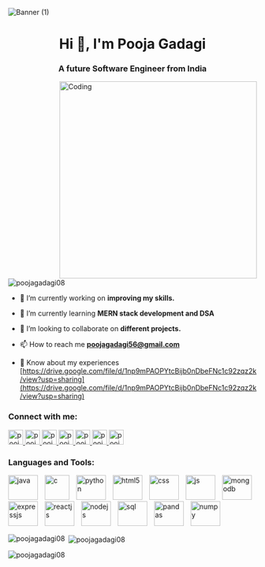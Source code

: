 

<!--
**PoojaGadagi08/PoojaGadagi08** is a ✨ _special_ ✨ repository because its `README.md` (this file) appears on your GitHub profile.

Here are some ideas to get you started:

- 🔭 I’m currently working on ...
- 🌱 I’m currently learning ...
- 👯 I’m looking to collaborate on ...
- 🤔 I’m looking for help with ...
- 💬 Ask me about ...
- 📫 How to reach me: ...
- 😄 Pronouns: ...
- ⚡ Fun fact: ...
-->




![Banner (1)](https://github.com/PoojaGadagi08/PoojaGadagi08/assets/107419125/b9e2a2cc-1b9f-42b4-ad5e-8b1ee0319cf3)


<h1 align="center">Hi 👋, I'm Pooja Gadagi</h1>
<h3 align="center">A future Software Engineer from India</h3>

<img align="right" alt="Coding" width="400" src="https://media.tenor.com/S59bPkT0pqcAAAAC/programming.gif">

<p align="left"> <img src="https://komarev.com/ghpvc/?username=poojagadagi08&label=Profile%20views&color=0e75b6&style=flat" alt="poojagadagi08" /> </p>

- 🔭 I’m currently working on **improving my skills.**

- 🌱 I’m currently learning **MERN stack development and DSA**

- 👯 I’m looking to collaborate on **different projects.**

- 📫 How to reach me **poojagadagi56@gmail.com**

- 📄 Know about my experiences [https://drive.google.com/file/d/1np9mPAOPYtcBijb0nDbeFNc1c92zqz2k/view?usp=sharing](https://drive.google.com/file/d/1np9mPAOPYtcBijb0nDbeFNc1c92zqz2k/view?usp=sharing)




<h3 align="left">Connect with me:</h3>
<p align="left">
  <a href="https://www.linkedin.com/in/pooja-gadagi-070a53234/" target="blank">
    <img src="https://img.freepik.com/premium-vector/linkedin-icon_488108-5.jpg" alt="pooja gadagi" height="30" width="30" />
  </a>

  <a href="https://leetcode.com/PoojawitGadagi/" target="blank">
    <img src="https://user-images.githubusercontent.com/36547915/97088991-45da5d00-1652-11eb-900f-80d106540f4f.png" alt="poojawitgadagi" height="30" width="30" />
  </a>

  <a href="https://auth.geeksforgeeks.org/user/poojagawuip" target="blank">
    <img src="https://encrypted-tbn0.gstatic.com/images?q=tbn:ANd9GcQ63Lka2INTuX2AgOlZxhBcPerR79c0yCjRqq7-vysaQg&s" alt="poojagawuip" height="30" width="30" />
  </a>

  <a href="https://www.codingninjas.com/studio/profile/PoojaGadagi" target="blank">
    <img src="https://encrypted-tbn0.gstatic.com/images?q=tbn:ANd9GcQSDs_CDI47jBRj08sSFmhpfoVsuRvlrJdEfKEjOSLml2RXRwkMtjUREWvjMdE6ldzlNXM&usqp=CAU" alt="poojagadagi" height="30" width="30" />
  </a>

  <a href="https://www.codechef.com/users/poojagadagi" target="blank">
    <img src="https://cdn-1.webcatalog.io/catalog/codechef/codechef-icon-filled-256.png?v=1675596522631" alt="poojagadagi" height="30" width="30" />
  </a>

  <a href="https://www.hackerrank.com/poojagadagi56" target="blank">
    <img src="https://encrypted-tbn0.gstatic.com/images?q=tbn:ANd9GcRSFUJrnycvbJGpCTWHyX7MGz7-sZmqdxkBFtccO8zaPpk0X-hiaTwVfvtvzFWLdFRf-X0&usqp=CAU" alt="poojagadagi56" height="30" width="30" />
  </a>

  <a href="https://codeforces.com/profile/Pooja1210" target="blank">
    <img src="https://repository-images.githubusercontent.com/390296311/0f6c1240-462e-47ff-870d-e2d0ebb181f1" alt="pooja1210" height="30" width="30" />
  </a>
</p>



<h3 align="left">Languages and Tools:</h3>

 
<p align="left">
  
  <img src="https://encrypted-tbn0.gstatic.com/images?q=tbn:ANd9GcQ_oaByC-Co543x0fFkKrYHdLJjLlLAmo01FJMtGdvM5znuXEuqBBQS-MWo5XE3MDXq73E&usqp=CAU" alt="java" width="60" height="50" style="margin-right: 10px;" />
  
  <img src="https://encrypted-tbn0.gstatic.com/images?q=tbn:ANd9GcQfdfSEraHy2fUpEqOOUmlVS6jPVl1calMOmA&usqp=CAU" alt="c" width="50" height="50" style="margin-right: 10px;" />
  
  
  <img src="https://encrypted-tbn0.gstatic.com/images?q=tbn:ANd9GcQMnon6kiEMiXi6TaLnB_Vbhwq8wZ2Gtq3q8w&usqp=CAU" alt="python" width="60" height="50" style="margin-right: 10px;" />
  
  <img src="https://encrypted-tbn0.gstatic.com/images?q=tbn:ANd9GcREQI4cmxzQkYiA4OBsXZwvX1pe-6-abjnZFlalQ6hEYDRxZIAZYvKCMg2qKhwT3vB7H1I&usqp=CAU" alt="html5" width="60" height="50" style="margin-right: 10px;" />
  
  <img src="https://encrypted-tbn0.gstatic.com/images?q=tbn:ANd9GcRihXU8PH96OIWZ9RrD1-alJOeIOuv4yc2jH6CLmHyCJuuxg6vK-Xn05tXIrN4g0YhVM7U&usqp=CAU" alt="css" width="60" height="50" style="margin-right: 10px;" />
  
  <img src="https://encrypted-tbn0.gstatic.com/images?q=tbn:ANd9GcTlhLpV7c7ZlQ69IaQrygUzN62Q4kB9dgOiyGaVQV_uglXLZ7DtWKuLBGvrpovgah7RNfo&usqp=CAU" alt="js" width="60" height="50" style="margin-right: 10px;" />
  
  <img src="https://encrypted-tbn0.gstatic.com/images?q=tbn:ANd9GcT5Q9gBO5DT_m7HkiB68QLHOZ5PnMn7eF4VXWmQ2qYwJ0eS3fw2U6asdk8w3gtAgrqAU6A&usqp=CAU" alt="mongodb" width="60" height="50" style="margin-right: 10px;" />
  
  <img src="https://encrypted-tbn0.gstatic.com/images?q=tbn:ANd9GcTygY7kQn-j3LLZ5PmeWRzyhM5svL_4-D8pLF4VaYoOq4H1TBsfv_jGItQLPF69SMGsfTE&usqp=CAU" alt="expressjs" width="60" height="50" style="margin-right: 10px;" />
  
  <img src="https://encrypted-tbn0.gstatic.com/images?q=tbn:ANd9GcRDBuYOUKdplkOEM12vulx6qSEUUf8aXrZY1Aj3dqhlQczcxrhWN-mqDw2-jYydBhltxfc&usqp=CAU" alt="reactjs" width="60" height="50" style="margin-right: 10px;" />
  
  <img src="https://encrypted-tbn0.gstatic.com/images?q=tbn:ANd9GcQ-4pfKIJr3Jwr6pATjFm53gvk81MWR2ZhYeU8xTMMsikI55Zt_oUYP9UTn5B_qtAxiJHU&usqp=CAU" alt="nodejs" width="60" height="50" style="margin-right: 10px;" />
  
  <img src="https://encrypted-tbn0.gstatic.com/images?q=tbn:ANd9GcQYUw8bMOMP72TeeQOS4R_fovesLkVA8DUN62bP-QnXwG9CQLW0GMuJjxY5h1t65UfDgLQ&usqp=CAU" alt="sql" width="60" height="50" style="margin-right: 10px;" />
  
  <img src="https://encrypted-tbn0.gstatic.com/images?q=tbn:ANd9GcQ7WFrtuiMSuluLFVCkH5IqQRO-n9oHa3NPB3POzi0Tpj2Mw7KWTbF9ctfZvYVYeD2u0ts&usqp=CAU" alt="pandas" width="60" height="50" style="margin-right: 10px;" />
  
  <img src="https://encrypted-tbn0.gstatic.com/images?q=tbn:ANd9GcQkX54_8TzFQvnJRNzwhgrAQnJDHRW_OVioTm_IOgKExo5Gp3zrHfXNklAaYh8TcBXsWo0&usqp=CAU" alt="numpy" width="60" height="50" style="margin-right: 10px;" />
</p>

 
<p><img align="left" src="https://github-readme-stats.vercel.app/api/top-langs?username=poojagadagi08&show_icons=true&locale=en&layout=compact" alt="poojagadagi08" /></p>

<p>&nbsp;<img align="center" src="https://github-readme-stats.vercel.app/api?username=poojagadagi08&show_icons=true&locale=en" alt="poojagadagi08" /></p>

<p><img align="center" src="https://github-readme-streak-stats.herokuapp.com/?user=poojagadagi08&" alt="poojagadagi08" /></p>
